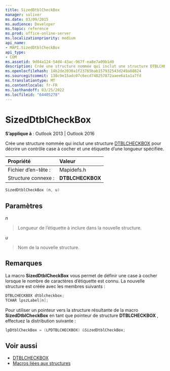 ```yaml
---
title: SizedDtblCheckBox
manager: soliver
ms.date: 03/09/2015
ms.audience: Developer
ms.topic: reference
ms.prod: office-online-server
ms.localizationpriority: medium
api_name:
- MAPI.SizedDtblCheckBox
api_type:
- COM
ms.assetid: 9d04a124-54d4-43ac-967f-ea8e7a09b1d0
description: Crée une structure nommée qui inclut une structure DTBLCHECKBOX pour décrire un contrôle case à cocher et une étiquette d’une longueur spécifiée.
ms.openlocfilehash: 14b2de2030a1f23765bab157932543d249a88824
ms.sourcegitcommit: 138c9e15adc07c6ecd740257872aaee6a1a1a7fd
ms.translationtype: MT
ms.contentlocale: fr-FR
ms.lasthandoff: 03/25/2022
ms.locfileid: "64405278"
---
```

# <a name="sizeddtblcheckbox"></a>SizedDtblCheckBox
 
**S’applique à** : Outlook 2013 | Outlook 2016 
  
Crée une structure nommée qui inclut une structure [DTBLCHECKBOX](dtblcheckbox.md) pour décrire un contrôle case à cocher et une étiquette d’une longueur spécifiée. 
  
|Propriété |Valeur |
|:-----|:-----|
|Fichier d’en-tête :  <br/> |Mapidefs.h  <br/> |
|Structure connexe :  <br/> |**DTBLCHECKBOX** <br/> |
   
```cpp
SizedDtblCheckBox (n, u)
```

## <a name="parameters"></a>Paramètres

_n_
  
> Longueur de l’étiquette à inclure dans la nouvelle structure.
    
_u_
  
> Nom de la nouvelle structure.
    
## <a name="remarks"></a>Remarques

La macro **SizedDtblCheckBox** vous permet de définir une case à cocher lorsque le nombre de caractères d’étiquette est connu. La nouvelle structure est créée avec les membres suivants : 
  
```cpp
DTBLCHECKBOX dtblcheckbox;
TCHAR lpszLabel[n];
```

Pour utiliser un pointeur vers la structure résultante de la macro **SizedDtblCheckBox** en tant que pointeur de structure **DTBLCHECKBOX** , effectuez la distribution suivante : 
  
```cpp
lpDtblCheckBox = (LPDTBLCHECKBOX) &SizedDtblCheckBox;
```

## <a name="see-also"></a>Voir aussi

- [DTBLCHECKBOX](dtblcheckbox.md)
- [Macros liées aux structures](macros-related-to-structures.md)

